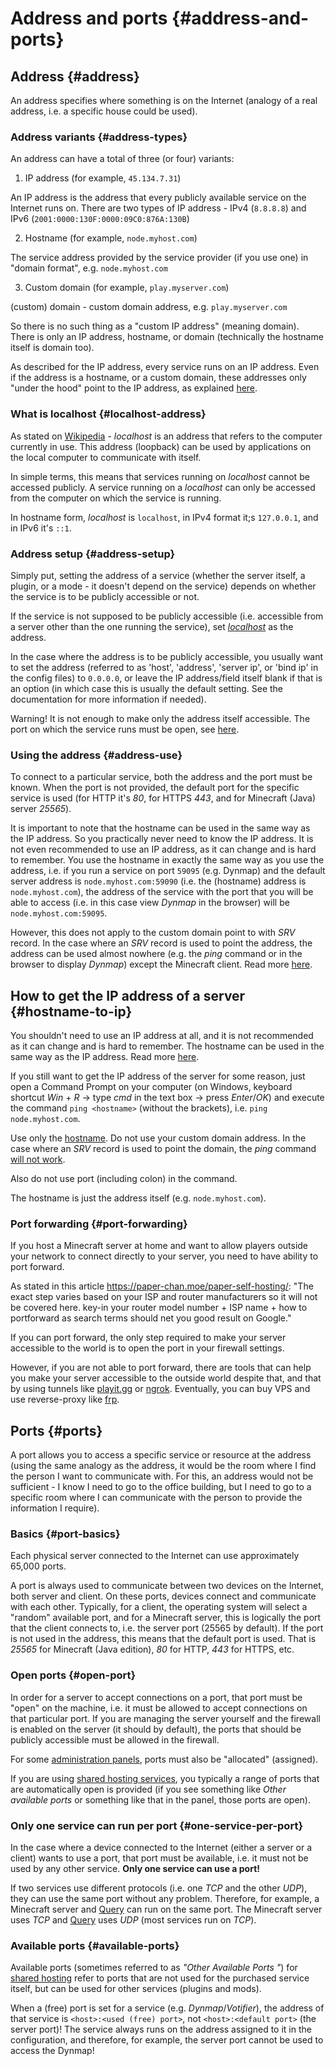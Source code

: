# Address and ports {#address-and-ports}
## Address {#address}
An address specifies where something is on the Internet (analogy of a real address, i.e. a specific house could be used).

### Address variants {#address-types}
An address can have a total of three (or four) variants:

1. IP address (for example, `45.134.7.31`)

An IP address is the address that every publicly available service on the Internet runs on. There are two types of IP address - IPv4 (`8.8.8.8`) and IPv6 (`2001:0000:130F:0000:09C0:876A:130B`)

2. Hostname (for example, `node.myhost.com`)

The service address provided by the service provider (if you use one) in "domain format", e.g. `node.myhost.com`

3. Custom domain (for example, `play.myserver.com`)

(custom) domain - custom domain address, e.g. `play.myserver.com`

So there is no such thing as a "custom IP address" (meaning domain). There is only an IP address, hostname, or domain (technically the hostname itself is domain too).

As described for the IP address, every service runs on an IP address. Even if the address is a hostname, or a custom domain, these addresses only "under the hood" point to the IP address, as explained [here](../administration/domains.md#how-domains-work).

### What is localhost {#localhost-address}
As stated on [Wikipedia](https://en.wikipedia.org/wiki/Localhost) - *localhost* is an address that refers to the computer currently in use. This address (loopback) can be used by applications on the local computer to communicate with itself.

In simple terms, this means that services running on *localhost* cannot be accessed publicly. A service running on a *localhost* can only be accessed from the computer on which the service is running.

In hostname form, *localhost* is `localhost`, in IPv4 format it;s `127.0.0.1`, and in IPv6 it's `::1`.

### Address setup {#address-setup}
Simply put, setting the address of a service (whether the server itself, a plugin, or a mode - it doesn't depend on the service) depends on whether the service is to be publicly accessible or not.

If the service is not supposed to be publicly accessible (i.e. accessible from a server other than the one running the service), set [*localhost*](#localhost-address) as the address.

In the case where the address is to be publicly accessible, you usually want to set the address (referred to as 'host', 'address', 'server ip', or 'bind ip' in the config files) to `0.0.0.0`, or leave the IP address/field itself blank if that is an option (in which case this is usually the default setting. See the documentation for more information if needed).

Warning! It is not enough to make only the address itself accessible. The port on which the service runs must be open, see [here](#open-port).

### Using the address {#address-use}
To connect to a particular service, both the address and the port must be known. When the port is not provided, the default port for the specific service is used (for HTTP it's *80*, for HTTPS *443*, and for Minecraft (Java) server *25565*).

It is important to note that the hostname can be used in the same way as the IP address. So you practically never need to know the IP address. It is not even recommended to use an IP address, as it can change and is hard to remember. You use the hostname in exactly the same way as you use the address, i.e. if you run a service on port `59095` (e.g. Dynmap) and the default server address is `node.myhost.com:59090` (i.e. the (hostname) address is `node.myhost.com`), the address of the service with the port that you will be able to access (i.e. in this case view *Dynmap* in the browser) will be `node.myhost.com:59095`.

However, this does not apply to the custom domain point to with *SRV* record. In the case where an *SRV* record is used to point the address, the address can be used almost nowhere (e.g. the *ping* command or in the browser to display *Dynmap*) except the Minecraft client. Read more [here](../administration/domains.md#srv-pitfall).

## How to get the IP address of a server {#hostname-to-ip}
You shouldn't need to use an IP address at all, and it is not recommended as it can change and is hard to remember. The hostname can be used in the same way as the IP address. Read more [here](#address-use).

If you still want to get the IP address of the server for some reason, just open a Command Prompt on your computer (on Windows, keyboard shortcut *Win* + *R* → type *cmd* in the text box → press *Enter*/*OK*) and execute the command `ping <hostname>` (without the brackets), i.e. `ping node.myhost.com`.

Use only the [hostname](#address-terminology). Do not use your custom domain address. In the case where an *SRV* record is used to point the domain, the *ping* command [will not work](../administration/domains.md#srv-pitfall).

Also do not use port (including colon) in the command.

The hostname is just the address itself (e.g. `node.myhost.com`).

### Port forwarding {#port-forwarding}
If you host a Minecraft server at home and want to allow players outside your network to connect directly to your server, you need to have ability to port forward.

As stated in this article <https://paper-chan.moe/paper-self-hosting/>:
"The exact step varies based on your ISP and router manufacturers so it will not be covered here.
key-in your router model number + ISP name + how to portforward as search terms should net you good result on Google."

If you can port forward, the only step required to make your server accessible to the world is to open the port in your firewall settings.

However, if you are not able to port forward, there are tools that can help you make your server accessible to the outside world despite that, and that by using tunnels like [playit.gg](https://playit.gg/) or [ngrok](https://ngrok.com/product/secure-tunnels). Eventually, you can buy VPS and use reverse-proxy like [frp](https://github.com/fatedier/frp).

## Ports {#ports}
A port allows you to access a specific service or resource at the address (using the same analogy as the address, it would be the room where I find the person I want to communicate with. For this, an address would not be sufficient - I know I need to go to the office building, but I need to go to a specific room where I can communicate with the person to provide the information I require).

### Basics {#port-basics}
Each physical server connected to the Internet can use approximately 65,000 ports.

A port is always used to communicate between two devices on the Internet, both server and client. On these ports, devices connect and communicate with each other. Typically, for a client, the operating system will select a "random" available port, and for a Minecraft server, this is logically the port that the client connects to, i.e. the server port (25565 by default). If the port is not used in the address, this means that the default port is used. That is *25565* for Minecraft (Java edition), *80* for HTTP, *443* for HTTPS, etc.

### Open ports {#open-port}
In order for a server to accept connections on a port, that port must be "open" on the machine, i.e. it must be allowed to accept connections on that particular port. If you are managing the server yourself and the firewall is enabled on the server (it should by default), the ports that should be publicly accessible must be allowed in the firewall.

For some [administration panels](../other/panels.md), ports must also be "allocated" (assigned).

If you are using [shared hosting services](../administration/host-types.md#shared-host), you typically a range of ports that are automatically open is provided (if you see something like *Other available ports* or something like that in the panel, those ports are open).

### Only one service can run per port {#one-service-per-port}
In the case where a device connected to the Internet (either a server or a client) wants to use a port, that port must be available, i.e. it must not be used by any other service. **Only one service can use a port!**

If two services use different protocols (i.e. one *TCP* and the other *UDP*), they can use the same port without any problem. Therefore, for example, a Minecraft server and [Query](../vanilla/query.md#query) can run on the same port. The Minecraft server uses *TCP* and [Query](../vanilla/query.md#query) uses *UDP* (most services run on *TCP*).

### Available ports {#available-ports}
Available ports (sometimes referred to as *"Other Available Ports "*) for [shared hosting](../administration/host-types.md#shared-host) refer to ports that are not used for the purchased service itself, but can be used for other services (plugins and mods).

When a (free) port is set for a service (e.g. *Dynmap*/*Votifier*), the address of that service is `<host>:<used (free) port>`, not `<host>:<default port>` (the server port)! The service always runs on the address assigned to it in the configuration, and therefore, for example, the server port cannot be used to access the Dynmap!